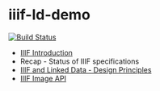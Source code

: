 # iiif-ld-demo

[![Build Status](https://travis-ci.org/zimeon/iiif-ld-demo.svg?branch=master)](https://travis-ci.org/zimeon/iiif-ld-demo)

  * [IIIF Introduction](iiif_intro.md) 
  * Recap - Status of IIIF specifications
  * [IIIF and Linked Data - Design Principles](iiif_and_ld.md)
  * [IIIF Image API](image-api)
  

